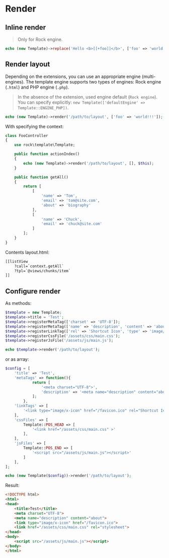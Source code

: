 Render
================

Inline render
-----------------
> Only for Rock engine.

```php
echo (new Template)->replace('Hello <b>[[+foo]]</b>', ['foo' => 'world!!!']);
```

Render layout
-----------------

Depending on the extensions, you can use an appropriate engine (multi-engines). The template engine supports two types of engines: Rock engine (`.html`) and PHP engine (`.php`).

> In the absence of the extension, used engine default (`Rock engine`). You can specify explicitly: `new Template(['defaultEngine' => Template::ENGINE_PHP])`.

```php
echo (new Template)->render('/path/to/layout', ['foo' => 'world!!!']);
```

With specifying the context:

```php
class FooController
{
    use rock\template\Template;

    public function actionIndex()
    {
        echo (new Template)->render('/path/to/layout', [], $this);
    }

    public function getAll()
    {
        return [
            [
                'name' => 'Tom',
                'email' => 'tom@site.com',
                'about' => 'biography'
            ],
            [
                'name' => 'Chuck',
                'email' => 'chuck@site.com'
            ]
        ];
    }
}
```

Contents layout.html:

```html
[[listView
    ?call=`context.getAll`
    ?tpl=`@views/chunks/item`
]]
```

Configure render
-----------------

As methods:

```php
$template = new Template;
$template->title = 'Test';
$template->registerMetaTag(['charset' => 'UTF-8']);
$template->registerMetaTag(['name' => 'description', 'content' => 'about'], 'description');
$template->registerLinkTag(['rel' => 'Shortcut Icon', 'type' => 'image/x-icon', 'href' => '/favicon.ico']);
$template->registerCssFile('/assets/css/main.css');
$template->registerJsFile('/assets/js/main.js');

echo $template->render('/path/to/layout');
```

or as array:

```php
$config = [
    'title' => 'Test',
    'metaTags' => function(){
            return [
                '<meta charset="UTF-8">',
                'description' => '<meta name="description" content="about">',
            ];
        },
    'linkTags' => [
        '<link type="image/x-icon" href="/favicon.ico" rel="Shortcut Icon">',
    ],
    'cssFiles' => [
        Template::POS_HEAD => [
            '<link href="/assets/css/main.css" >'
        ],
    ],
    'jsFiles' => [
        Template::POS_END => [
            '<script src="/assets/js/main.js"></script>'
        ]
    ],
];

echo (new Template($config))->render('/path/to/layout');
```

Result:

```html
<!DOCTYPE html>
<html>
<head>
    <title>Test</title>
    <meta charset="UTF-8">
    <meta name="description" content="about">
    <link type="image/x-icon" href="/favicon.ico">
    <link href="/assets/css/main.css" rel="stylesheet">
</head>
<body>
    <script src="/assets/js/main.js"></script>
</body>
</html>
```
